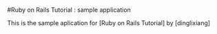 #Ruby on Rails Tutorial : sample application

This is the sample aplication for 
[Ruby on Rails Tutorial] by [dinglixiang]